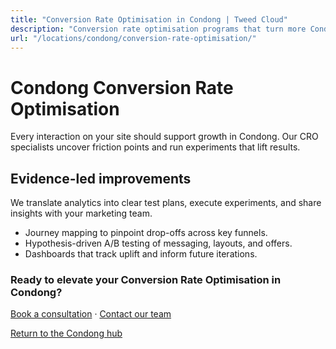 ```yaml
---
title: "Conversion Rate Optimisation in Condong | Tweed Cloud"
description: "Conversion rate optimisation programs that turn more Condong visitors into customers."
url: "/locations/condong/conversion-rate-optimisation/"
---
```


# Condong Conversion Rate Optimisation

Every interaction on your site should support growth in Condong. Our CRO specialists uncover friction points and run experiments that lift results.

## Evidence-led improvements

We translate analytics into clear test plans, execute experiments, and share insights with your marketing team.

- Journey mapping to pinpoint drop-offs across key funnels.
- Hypothesis-driven A/B testing of messaging, layouts, and offers.
- Dashboards that track uplift and inform future iterations.

### Ready to elevate your Conversion Rate Optimisation in Condong?

[Book a consultation](/consultation/) · [Contact our team](/contact/)

[Return to the Condong hub](/locations/condong/)
